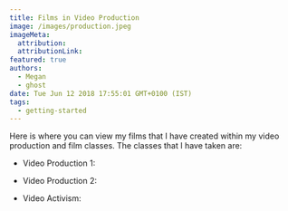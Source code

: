 ```yaml
---
title: Films in Video Production
image: /images/production.jpeg
imageMeta:
  attribution:
  attributionLink:
featured: true
authors:
  - Megan
  - ghost
date: Tue Jun 12 2018 17:55:01 GMT+0100 (IST)
tags:
  - getting-started
---
```



Here is where you can view my films that I have created within my video production
and film classes. The classes that I have taken are:

- Video Production 1:


- Video Production 2:


- Video Activism:
